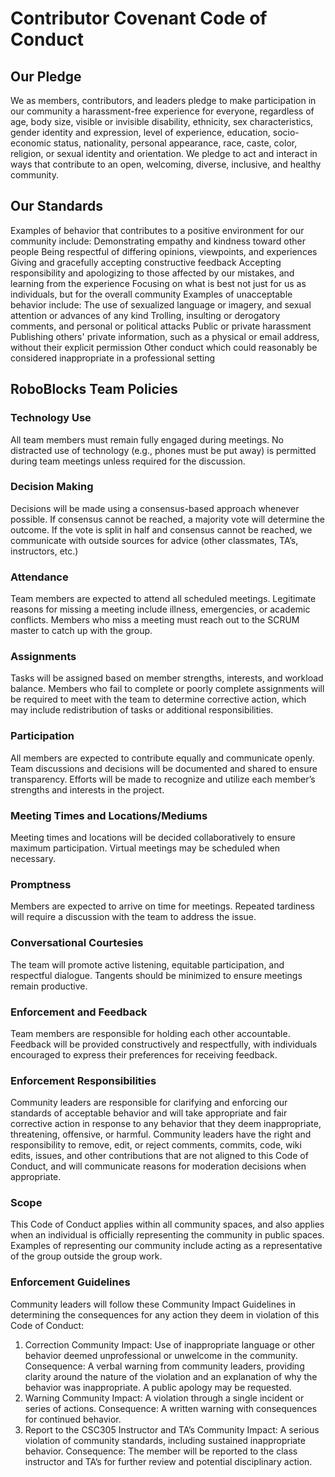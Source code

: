 # Contributor Covenant Code of Conduct
## Our Pledge
We as members, contributors, and leaders pledge to make participation in our community a harassment-free experience for everyone, regardless of age, body size, visible or invisible disability, ethnicity, sex characteristics, gender identity and expression, level of experience, education, socio-economic status, nationality, personal appearance, race, caste, color, religion, or sexual identity and orientation.
We pledge to act and interact in ways that contribute to an open, welcoming, diverse, inclusive, and healthy community.
## Our Standards
Examples of behavior that contributes to a positive environment for our community include:
Demonstrating empathy and kindness toward other people
Being respectful of differing opinions, viewpoints, and experiences
Giving and gracefully accepting constructive feedback
Accepting responsibility and apologizing to those affected by our mistakes, and learning from the experience
Focusing on what is best not just for us as individuals, but for the overall community
Examples of unacceptable behavior include:
The use of sexualized language or imagery, and sexual attention or advances of any kind
Trolling, insulting or derogatory comments, and personal or political attacks
Public or private harassment
Publishing others' private information, such as a physical or email address, without their explicit permission
Other conduct which could reasonably be considered inappropriate in a professional setting
## RoboBlocks Team Policies
### Technology Use
All team members must remain fully engaged during meetings. No distracted use of technology (e.g., phones must be put away) is permitted during team meetings unless required for the discussion.
### Decision Making
Decisions will be made using a consensus-based approach whenever possible. If consensus cannot be reached, a majority vote will determine the outcome. If the vote is split in half and consensus cannot be reached, we communicate with outside sources for advice (other classmates, TA’s, instructors, etc.)
### Attendance
Team members are expected to attend all scheduled meetings. Legitimate reasons for missing a meeting include illness, emergencies, or academic conflicts. Members who miss a meeting must reach out to the SCRUM master to catch up with the group.
### Assignments
Tasks will be assigned based on member strengths, interests, and workload balance. Members who fail to complete or poorly complete assignments will be required to meet with the team to determine corrective action, which may include redistribution of tasks or additional responsibilities.
### Participation
All members are expected to contribute equally and communicate openly. Team discussions and decisions will be documented and shared to ensure transparency. Efforts will be made to recognize and utilize each member’s strengths and interests in the project.
### Meeting Times and Locations/Mediums
Meeting times and locations will be decided collaboratively to ensure maximum participation. Virtual meetings may be scheduled when necessary.
### Promptness
Members are expected to arrive on time for meetings. Repeated tardiness will require a discussion with the team to address the issue.
### Conversational Courtesies
The team will promote active listening, equitable participation, and respectful dialogue. Tangents should be minimized to ensure meetings remain productive.
### Enforcement and Feedback
Team members are responsible for holding each other accountable. Feedback will be provided constructively and respectfully, with individuals encouraged to express their preferences for receiving feedback.
### Enforcement Responsibilities
Community leaders are responsible for clarifying and enforcing our standards of acceptable behavior and will take appropriate and fair corrective action in response to any behavior that they deem inappropriate, threatening, offensive, or harmful.
Community leaders have the right and responsibility to remove, edit, or reject comments, commits, code, wiki edits, issues, and other contributions that are not aligned to this Code of Conduct, and will communicate reasons for moderation decisions when appropriate.
### Scope
This Code of Conduct applies within all community spaces, and also applies when an individual is officially representing the community in public spaces. Examples of representing our community include acting as a representative of the group outside the group work.
### Enforcement Guidelines
Community leaders will follow these Community Impact Guidelines in determining the consequences for any action they deem in violation of this Code of Conduct:
1. Correction
Community Impact: Use of inappropriate language or other behavior deemed unprofessional or unwelcome in the community.
Consequence: A verbal warning from community leaders, providing clarity around the nature of the violation and an explanation of why the behavior was inappropriate. A public apology may be requested.
2. Warning
Community Impact: A violation through a single incident or series of actions.
Consequence: A written warning with consequences for continued behavior. 
3. Report to the CSC305 Instructor and TA’s
Community Impact: A serious violation of community standards, including sustained inappropriate behavior.
Consequence: The member will be reported to the class instructor and TA’s for further review and potential disciplinary action.

